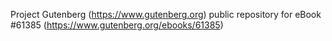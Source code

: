Project Gutenberg (https://www.gutenberg.org) public repository for eBook #61385 (https://www.gutenberg.org/ebooks/61385)
